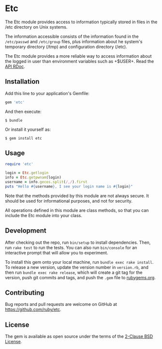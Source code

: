 # Etc

The Etc module provides access to information typically stored in files in the /etc directory on Unix systems.

The information accessible consists of the information found in the `/etc/passwd` and `/etc/group` files, plus information about he system's temporary directory (/tmp) and configuration directory (/etc).

The Etc module provides a more reliable way to access information about the logged in user than environment variables such as +$USER+.
Read the [API RDoc](https://docs.ruby-lang.org/en/master/Etc.html).

## Installation

Add this line to your application's Gemfile:

```ruby
gem 'etc'
```

And then execute:

    $ bundle

Or install it yourself as:

    $ gem install etc

## Usage

```ruby
require 'etc'

login = Etc.getlogin
info = Etc.getpwnam(login)
username = info.gecos.split(/,/).first
puts "Hello #{username}, I see your login name is #{login}"
```

Note that the methods provided by this module are not always secure. It should be used for informational purposes, and not for security.

All operations defined in this module are class methods, so that you can include the Etc module into your class.

## Development

After checking out the repo, run `bin/setup` to install dependencies. Then, run `rake test` to run the tests. You can also run `bin/console` for an interactive prompt that will allow you to experiment.

To install this gem onto your local machine, run `bundle exec rake install`. To release a new version, update the version number in `version.rb`, and then run `bundle exec rake release`, which will create a git tag for the version, push git commits and tags, and push the `.gem` file to [rubygems.org](https://rubygems.org).

## Contributing

Bug reports and pull requests are welcome on GitHub at https://github.com/ruby/etc.

## License

The gem is available as open source under the terms of the [2-Clause BSD License](https://opensource.org/licenses/BSD-2-Clause).

